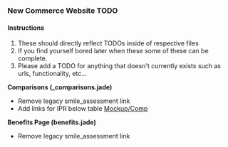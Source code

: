 ### New Commerce Website TODO
#### Instructions
1. These should directly reflect TODOs inside of respective files
2. If you find yourself bored later when these some of these can be complete.
3. Please add a TODO for anything that doesn't currently exists such as urls, functionality, etc...

**Comparisons (_comparisons.jade)**
- Remove legacy smile_assessment link
- Add links for IPR below table [Mockup/Comp](https://drive.google.com/file/d/0B1Nt64Pnrb_gZExiM2xLZWxXc28/view)

**Benefits Page (benefits.jade)**
- Remove legacy smile_assessment link